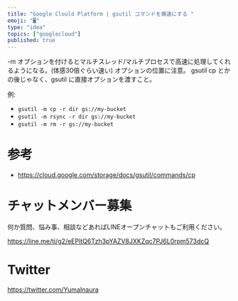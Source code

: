 ```yaml
---
title: "Google Clould Platform | gsutil コマンドを爆速にする "
emoji: "🖥"
type: "idea"
topics: ["googlecloud"]
published: true
---
```


-m オプションを付けるとマルチスレッド/マルチプロセスで高速に処理してくれるようになる。(体感30倍ぐらい速い)
オプションの位置に注意。 gsutil cp とかの後じゃなく、gsutil に直接オプションを渡すこと。

例:

- `gsutil -m cp -r dir gs://my-bucket`
- `gsutil -m rsync -r dir gs://my-bucket`
- `gsutil -m rm -r gs://my-bucket`

# 参考
- https://cloud.google.com/storage/docs/gsutil/commands/cp








<!-- Update From Qiita API -->

# チャットメンバー募集


何か質問、悩み事、相談などあればLINEオープンチャットもご利用ください。

https://line.me/ti/g2/eEPltQ6Tzh3pYAZV8JXKZqc7PJ6L0rpm573dcQ





# Twitter


https://twitter.com/YumaInaura


<!-- Update From Qiita API -->



